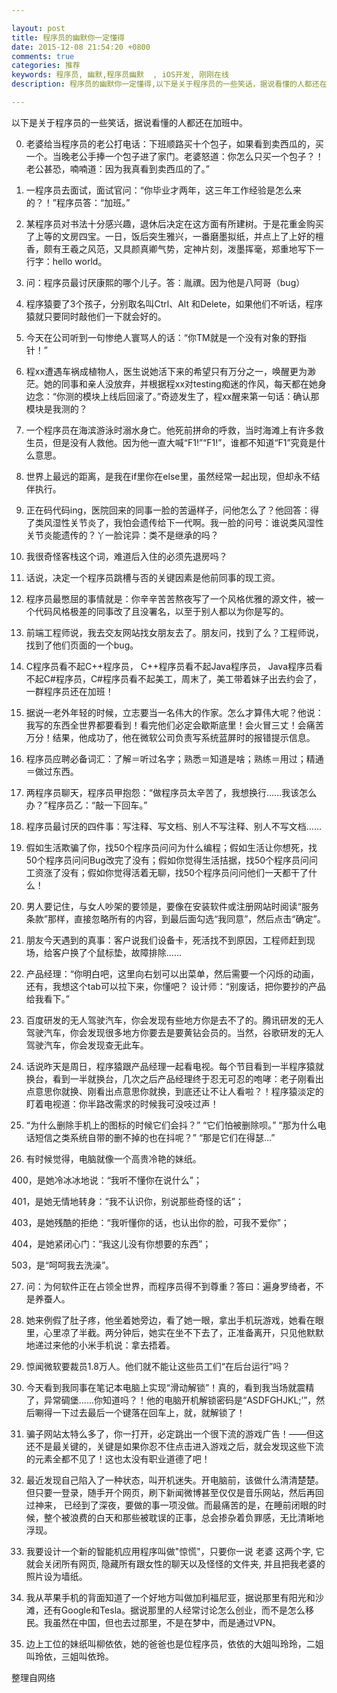 ```yaml
---

layout: post
title: 程序员的幽默你一定懂得 
date: 2015-12-08 21:54:20 +0800
comments: true
categories: 推荐
keywords: 程序员, 幽默,程序员幽默  , iOS开发, 刚刚在线
description: 程序员的幽默你一定懂得,以下是关于程序员的一些笑话，据说看懂的人都还在加班中。

---
```


以下是关于程序员的一些笑话，据说看懂的人都还在加班中。


0. 老婆给当程序员的老公打电话：下班顺路买十个包子，如果看到卖西瓜的，买一个。当晚老公手捧一个包子进了家门。老婆怒道：你怎么只买一个包子？！老公甚恐，喃喃道：因为我真看到卖西瓜的了。”


1. 一程序员去面试，面试官问：“你毕业才两年，这三年工作经验是怎么来的？！”程序员答：“加班。”


2. 某程序员对书法十分感兴趣，退休后决定在这方面有所建树。于是花重金购买了上等的文房四宝。一日，饭后突生雅兴，一番磨墨拟纸，并点上了上好的檀香，颇有王羲之风范，又具颜真卿气势，定神片刻，泼墨挥毫，郑重地写下一行字：hello world。


3. 问：程序员最讨厌康熙的哪个儿子。答：胤禩。因为他是八阿哥（bug）


4. 程序猿要了3个孩子，分别取名叫Ctrl、Alt 和Delete，如果他们不听话，程序猿就只要同时敲他们一下就会好的。


5. 今天在公司听到一句惨绝人寰骂人的话：“你TM就是一个没有对象的野指针！”


6. 程xx遭遇车祸成植物人，医生说她活下来的希望只有万分之一，唤醒更为渺茫。她的同事和亲人没放弃，并根据程xx对testing痴迷的作风，每天都在她身边念：“你测的模块上线后回滚了。”奇迹发生了，程xx醒来第一句话：确认那模块是我测的？


7. 一个程序员在海滨游泳时溺水身亡。他死前拼命的呼救，当时海滩上有许多救生员，但是没有人救他。因为他一直大喊“F1!”“F1!”，谁都不知道“F1”究竟是什么意思。


8. 世界上最远的距离，是我在if里你在else里，虽然经常一起出现，但却永不结伴执行。


9. 正在码代码ing，医院回来的同事一脸的苦逼样子，问他怎么了？他回答：得了类风湿性关节炎了，我怕会遗传给下一代啊。我一脸的问号：谁说类风湿性关节炎能遗传的？丫一脸诧异：类不是继承的吗？


10. 我很奇怪客栈这个词，难道后入住的必须先退房吗？


11. 话说，决定一个程序员跳槽与否的关键因素是他前同事的现工资。


12. 程序员最憋屈的事情就是：你辛辛苦苦熬夜写了一个风格优雅的源文件，被一个代码风格极差的同事改了且没署名，以至于别人都以为你是写的。


13. 前端工程师说，我去交友网站找女朋友去了。朋友问，找到了么？工程师说，找到了他们页面的一个bug。


14. C程序员看不起C++程序员， C++程序员看不起Java程序员， Java程序员看不起C#程序员，C#程序员看不起美工，周末了，美工带着妹子出去约会了，一群程序员还在加班！


15. 据说一老外年轻的时候，立志要当一名伟大的作家。怎么才算伟大呢？他说：我写的东西全世界都要看到！看完他们必定会歇斯底里！会火冒三丈！会痛苦万分！结果，他成功了，他在微软公司负责写系统蓝屏时的报错提示信息。


16. 程序员应聘必备词汇：了解＝听过名字；熟悉＝知道是啥；熟练＝用过；精通＝做过东西。


17. 两程序员聊天，程序员甲抱怨：“做程序员太辛苦了，我想换行……我该怎么办？”程序员乙：“敲一下回车。”


18. 程序员最讨厌的四件事：写注释、写文档、别人不写注释、别人不写文档……


19. 假如生活欺骗了你，找50个程序员问问为什么编程；假如生活让你想死，找50个程序员问问Bug改完了没有；假如你觉得生活拮据，找50个程序员问问工资涨了没有；假如你觉得活着无聊，找50个程序员问问他们一天都干了什么！


20. 男人要记住，与女人吵架的要领是，要像在安装软件或注册网站时阅读“服务条款”那样，直接忽略所有的内容，到最后面勾选“我同意”，然后点击“确定”。


21. 朋友今天遇到的真事：客户说我们设备卡，死活找不到原因，工程师赶到现场，给客户换了个鼠标垫，故障排除……


22. 产品经理：“你明白吧，这里向右划可以出菜单，然后需要一个闪烁的动画，还有，我想这个tab可以拉下来，你懂吧？ 设计师：“别废话，把你要抄的产品给我看下。”


23. 百度研发的无人驾驶汽车，你会发现有些地方你是去不了的。腾讯研发的无人驾驶汽车，你会发现很多地方你要去是要黄钻会员的。当然，谷歌研发的无人驾驶汽车，你会发现查无此车。


24. 话说昨天是周日，程序猿跟产品经理一起看电视。每个节目看到一半程序猿就换台，看到一半就换台，几次之后产品经理终于忍无可忍的咆哮：老子刚看出点意思你就换、刚看出点意思你就换，到底还让不让人看啦？！程序猿淡定的盯着电视道：你半路改需求的时候我可没吱过声！


25. “为什么删除手机上的图标的时候它们会抖？” “它们怕被删除呗。” “那为什么电话短信之类系统自带的删不掉的也在抖呢？” “那是它们在得瑟…”


26. 有时候觉得，电脑就像一个高贵冷艳的妹纸。


400，是她冷冰冰地说：“我听不懂你在说什么”；

401，是她无情地转身：“我不认识你，别说那些奇怪的话”；

403，是她残酷的拒绝：“我听懂你的话，也认出你的脸，可我不爱你”；

404，是她紧闭心门：“我这儿没有你想要的东西”；

503，是“呵呵我去洗澡”。


27. 问：为何软件正在占领全世界，而程序员得不到尊重？答曰：遍身罗绮者，不是养蚕人。


28. 她来例假了肚子疼，他坐着她旁边，看了她一眼，拿出手机玩游戏，她看在眼里，心里凉了半截。两分钟后，她实在坐不下去了，正准备离开，只见他默默地递过来他的小米手机说：拿去捂着。


29. 惊闻微软要裁员1.8万人。他们就不能让这些员工们“在后台运行”吗？


30. 今天看到我同事在笔记本电脑上实现“滑动解锁”！真的，看到我当场就震精了，异常碉堡……你知道吗？！他的电脑开机解锁密码是“ASDFGHJKL;’”，然后唰得一下过去最后一个键落在回车上，就，就解锁了！


31. 骗子网站太特么多了，你一打开，必定跳出一个很下流的游戏广告！——但这还不是最关键的，关键是如果你忍不住点击进入游戏之后，就会发现这些下流的元素全都不见了！这也太没有职业道德了吧！


32. 最近发现自己陷入了一种状态，叫开机迷失。开电脑前，该做什么清清楚楚。但只要一登录，随手开个网页，刷下新闻微博甚至仅仅是音乐网站，然后再回过神来， 已经到了深夜，要做的事一项没做。而最痛苦的是，在睡前闭眼的时候，整个被浪费的白天和那些被耽误的正事，总会掺杂着负罪感，无比清晰地浮现。


33. 我要设计一个新的智能机应用程序叫做"惊慌"，只要你一说 老婆 这两个字, 它就会关闭所有网页, 隐藏所有跟女性的聊天以及怪怪的文件夹, 并且把我老婆的照片设为墙纸。


34. 我从苹果手机的背面知道了一个好地方叫做加利福尼亚，据说那里有阳光和沙滩，还有Google和Tesla。据说那里的人经常讨论怎么创业，而不是怎么移民。我虽然在中国，但也去过那里，不是在梦中，而是通过VPN。


35. 边上工位的妹纸叫柳依依，她的爸爸也是位程序员，依依的大姐叫玲玲，二姐叫玲依，三姐叫依玲。


整理自网络